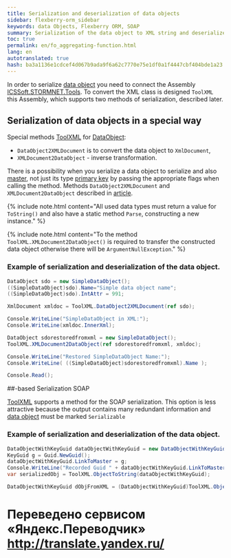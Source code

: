 ```yaml
--- 
title: Serialization and deserialization of data objects 
sidebar: flexberry-orm_sidebar 
keywords: data Objects, Flexberry ORM, SOAP 
summary: Serialization of the data object to XML string and deserialize 
toc: true 
permalink: en/fo_aggregating-function.html 
lang: en 
autotranslated: true 
hash: ba3a1136e1cdcef4d067b9ada9f6a62c7770e75e1df0a1f4447cbf404bde1a23 
--- 
```


In order to serialize [data object](fo_data-object.html) you need to connect the Assembly [ICSSoft.STORMNET.Tools](fo_ics-soft-stormnet-tools.html). To convert the XML class is designed `ToolXML` this Assembly, which supports two methods of serialization, described later. 

## Serialization of data objects in a special way 

Special methods [ToolXML](fo_ics-soft-stormnet-tools.html) for [DataObject](fo_data-object.html): 

* `DataObject2XMLDocument` is to convert the data object to `XmlDocument`, 
* `XMLDocument2DataObject` - inverse transformation. 

There is a possibility when you serialize a data object to serialize and also [master](fd_master-association.html), not just its type [primary key](fo_primary-keys-objects.html) by passing the appropriate flags when calling the method. 
Methods `DataObject2XMLDocument` and `XMLDocument2DataObject` described in [article](fo_ics-soft-stormnet-tools.html). 

{% include note.html content="All used data types must return a value for `ToString()` and also have a static method `Parse`, constructing a new instance." %} 

{% include note.html content="To the method `ToolXML.XMLDocument2DataObject()` is required to transfer the constructed data object otherwise there will be `ArgumentNullException`." %} 

### Example of serialization and deserialization of the data object. 

``` csharp
DataObject sdo = new SimpleDataObject();
((SimpleDataObject)sdo).Name="Simple data object name";
((SimpleDataObject)sdo).IntAttr = 991;

XmlDocument xmldoc = ToolXML.DataObject2XMLDocument(ref sdo);

Console.WriteLine("SimpleDataObject in XML:");
Console.WriteLine(xmldoc.InnerXml);

DataObject sdorestoredfromxml = new SimpleDataObject();
ToolXML.XMLDocument2DataObject(ref sdorestoredfromxml, xmldoc);

Console.WriteLine("Restored SimpleDataObject Name:");
Console.WriteLine( ((SimpleDataObject)sdorestoredfromxml).Name );

Console.Read();
``` 

##-based Serialization SOAP 

[ToolXML](fo_ics-soft-stormnet-tools.html) supports a method for the SOAP serialization. This option is less attractive because the output contains many redundant information and [data object](fo_data-object.html) must be marked `Serializable` 

### Example of serialization and deserialization of the data object. 

```csharp
DataObjectWithKeyGuid dataObjectWithKeyGuid = new DataObjectWithKeyGuid();
KeyGuid g = Guid.NewGuid();
dataObjectWithKeyGuid.LinkToMaster = g;
Console.WriteLine("Recorded Guid " + dataObjectWithKeyGuid.LinkToMaster);
var serializedObj = ToolXML.ObjectToString(dataObjectWithKeyGuid);

DataObjectWithKeyGuid dObjFromXML = (DataObjectWithKeyGuid)ToolXML.ObjectFromString(serializedObj);
``` 



 # Переведено сервисом «Яндекс.Переводчик» http://translate.yandex.ru/